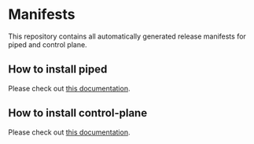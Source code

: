 # Manifests

This repository contains all automatically generated release manifests for piped and control plane.

## How to install piped

Please check out [this documentation](https://pipecd.dev/docs/operator-manual/piped/1-installation/).

## How to install control-plane

Please check out [this documentation](https://pipecd.dev/docs/operator-manual/control-plane/1-installation/).

